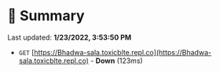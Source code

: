 # 📖 Summary
Last updated: **1/23/2022, 3:53:50 PM**

- `GET` [https://Bhadwa-sala.toxicblte.repl.co](https://Bhadwa-sala.toxicblte.repl.co) - **Down** (123ms)
